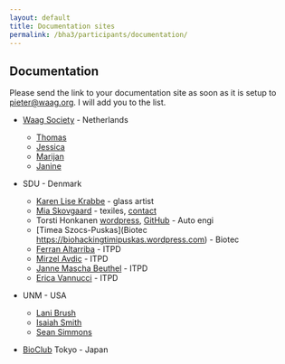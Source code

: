 ```yaml
---
layout: default
title: Documentation sites
permalink: /bha3/participants/documentation/
---
```


## Documentation

Please send the link to your documentation site as soon as it is setup to [pieter@waag.org](mailto:pieter@waag.org). I will add you to the list.

* [Waag Society](http://www.waag.org) - Netherlands
  * [Thomas](http://thomashoogewerf.nl/Biohack/biohack.html)
  * [Jessica](http://jesbeirbiohacks.github.io/)
  * [Marijan](http://marijan1.github.io)
  * [Janine]( http://janinehuizenga.github.io)

* SDU - Denmark
  * [Karen Lise Krabbe](https://www.facebook.com/understandingbacterialcellulose) - glass artist	
  * [Mia Skovgaard](https://xonweb.tumblr.com/) - texiles, [contact](miaskovgaardandersen@gmail.com)
  * Torsti Honkanen [wordpress](https://biohackkoldingphmeter.wordpress.com), [GitHub](TorstiHonkanen.github.io) - Auto engi
  * [Timea Szocs-Puskas](Biotec	https://biohackingtimipuskas.wordpress.com) - Biotec
  * [Ferran Altarriba](http://www.ferranaltarriba.com/projects/biohack/)	- ITPD
  * [Mirzel Avdic](https://github.com/mirzel92/MA_BioHack) - ITPD
  * [Janne Mascha Beuthel](https://maschabiohack.wordpress.com/) - ITPD
  * [Erica Vannucci](https://www.behance.net/gallery/35840391/Investigating-colors-PANTONE-vs-Bacterias) - ITPD

* UNM - USA
  * [Lani Brush](https://github.com/lbrush/helloworld/wiki)
  * [Isaiah Smith](https://github.com/DasMouse/unmBioArt/wiki/about)
  * [Sean Simmons](https://github.com/ssimmons16/Sean-S-BioArtDesign/wiki)

* [BioClub](http://www.bioclub.org) Tokyo - Japan
